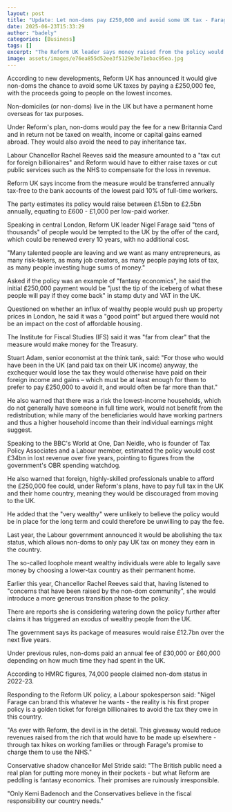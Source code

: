 ```yaml
---
layout: post
title: "Update: Let non-doms pay £250,000 and avoid some UK tax - Farage"
date: 2025-06-23T15:33:29
author: "badely"
categories: [Business]
tags: []
excerpt: "The Reform UK leader says money raised from the policy would go to the lowest-paid 10% of full-time workers."
image: assets/images/e76ea855d52ee3f5129e3e71ebac95ea.jpg
---
```


According to new developments, Reform UK has announced it would give non-doms the chance to avoid some UK taxes by paying a £250,000 fee, with the proceeds going to people on the lowest incomes.

Non-domiciles (or non-doms) live in the UK but have a permanent home overseas for tax purposes.

Under Reform's plan, non-doms would pay the fee for a new Britannia Card and in return not be taxed on wealth, income or capital gains earned abroad. They would also avoid the need to pay inheritance tax.

Labour Chancellor Rachel Reeves said the measure amounted to a "tax cut for foreign billionaires" and Reform would have to either raise taxes or cut public services such as the NHS to compensate for the loss in revenue. 

Reform UK says income from the measure would be transferred annually tax-free to the bank accounts of the lowest paid 10% of full-time workers.

The party estimates its policy would raise between £1.5bn to £2.5bn annually, equating to £600 - £1,000 per low-paid worker. 

Speaking in central London, Reform UK leader Nigel Farage said "tens of thousands" of people would be tempted to the UK by the offer of the card, which could be renewed every 10 years, with no additional cost. 

 "Many talented people are leaving and we want as many entrepreneurs, as many risk-takers, as many job creators, as many people paying lots of tax, as many people investing huge sums of money."

Asked if the policy was an example of "fantasy economics", he said the initial £250,000 payment would be "just the tip of the iceberg of what these people will pay if they come back" in stamp duty and VAT in the UK. 

Questioned on whether an influx of wealthy people would push up property prices in London, he said it was a "good point" but argued there would not be an impact on the cost of affordable housing. 

The Institute for Fiscal Studies (IFS) said it was "far from clear" that the measure would make money for the Treasury.

Stuart Adam, senior economist at the think tank, said: "For those who would have been in the UK (and paid tax on their UK income) anyway, the exchequer would lose the tax they would otherwise have paid on their foreign income and gains – which must be at least enough for them to prefer to pay £250,000 to avoid it, and would often be far more than that."

He also warned that there was a risk the lowest-income households, which do not generally have someone in full time work, would not benefit from the redistribution; while many of the beneficiaries would have working partners and thus a higher household income than their individual earnings might suggest.

Speaking to the BBC's World at One, Dan Neidle, who is founder of Tax Policy Associates and a Labour member, estimated the policy would cost £34bn in lost revenue over five years, pointing to figures from the government's OBR spending watchdog.

He also warned that foreign, highly-skilled professionals unable to afford the £250,000 fee could, under Reform's plans, have to pay full tax in the UK and their home country, meaning they would be discouraged from moving to the UK.

He added that the "very wealthy" were unlikely to believe the policy would be in place for the long term and could therefore be unwilling to pay the fee.

Last year, the Labour government announced it would be abolishing the tax status, which allows non-doms to only pay UK tax on money they earn in the country. 

The so-called loophole meant wealthy individuals were able to legally save money by choosing a lower-tax country as their permanent home.

Earlier this year, Chancellor Rachel Reeves said that, having listened to "concerns that have been raised by the non-dom community", she would introduce a more generous transition phase to the policy.

There are reports she is considering watering down the policy further after claims it has triggered an exodus of wealthy people from the UK.

The government says its package of measures would raise £12.7bn over the next five years.

Under previous rules, non-doms paid an annual fee of £30,000 or £60,000 depending on how much time they had spent in the UK. 

According to HMRC figures, 74,000 people claimed non-dom status in 2022-23. 

Responding to the Reform UK policy, a Labour spokesperson said: "Nigel Farage can brand this whatever he wants - the reality is his first proper policy is a golden ticket for foreign billionaires to avoid the tax they owe in this country.

"As ever with Reform, the devil is in the detail. This giveaway would reduce revenues raised from the rich that would have to be made up elsewhere - through tax hikes on working families or through Farage's promise to charge them to use the NHS."

Conservative shadow chancellor Mel Stride said: "The British public need a real plan for putting more money in their pockets - but what Reform are peddling is fantasy economics. Their promises are ruinously irresponsible.

"Only Kemi Badenoch and the Conservatives believe in the fiscal responsibility our country needs."

